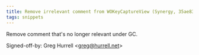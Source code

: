 ```yaml
---
title: Remove irrelevant comment from WOKeyCaptureView (Synergy, 35ae835)
tags: snippets
---
```


Remove comment that's no longer relevant under GC.

Signed-off-by: Greg Hurrell &lt;greg@hurrell.net&gt;
